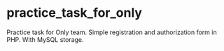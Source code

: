 # practice_task_for_only


Practice task for Only team.
Simple registration and authorization form in PHP. 
With MySQL storage.
